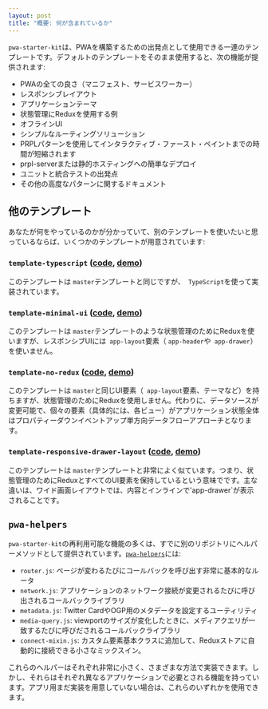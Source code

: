 ```yaml
---
layout: post
title: "概要: 何が含まれているか"
---
```

<!-- original:
The `pwa-starter-kit` is a set of templates you can use as a starting point for building PWAs. Out of the box, the default template gives you the following features:

- All the PWA goodness (manifest, service worker).
- A responsive layout.
- Application theming.
- Example of using Redux for state management.
- Offline UI.
- Simple routing solution.
- Fast time-to-interactive and first-paint using the PRPL pattern.
- Easy deployment to prpl-server or static hosting.
- Unit and integration testing starting points.
- Documentation about other advanced patterns.

## Other templates

If you already know what you're doing and want a different template to start from, we've created several separate templates, with different sets of features:

### `template-typescript` ([code](https://github.com/Polymer/pwa-starter-kit/tree/template-typescript), [demo](https://pwa-starter-kit.appspot.com/))

This template is the same as the `master` template, but implemented using `TypeScript`.

### `template-minimal-ui` ([code](https://github.com/Polymer/pwa-starter-kit/tree/template-minimal-ui), [demo](https://template-minimal-ui-dot-pwa-starter-kit.appspot.com/))

This template uses Redux for state management like the `master` template, but doesn't use any of the `app-layout` elements (`app-header` or `app-drawer`) for the responsive UI.

### `template-no-redux` ([code](https://github.com/Polymer/pwa-starter-kit/tree/template-no-redux), [demo](https://template-no-redux-dot-pwa-starter-kit.appspot.com/))

This template has the same UI elements as the `master` one (`app-layout` elements, theming, etc), but does _not_ use Redux for state management. Instead, it does a properties-down-events-up unidirectional data flow approach, where the data source of truth is mutable, and individual elements (specifically, each view) own parts of the entire application state.

### `template-responsive-drawer-layout` ([code](https://github.com/Polymer/pwa-starter-kit/tree/template-responsive-drawer-layout), [demo](https://template-responsive-drawer-layout-dot-pwa-starter-kit.appspot.com/))

This template is very similar to the `master` template, in the sense that it keeps both Redux for state management, and all of the UI elements. The main difference is that the wide screen layout displays a persistent `app-drawer`, inline with the content.

## `pwa-helpers`
A lot of the reusable functionality of `pwa-starter-kit` has already been pulled out as helper methods, into a separate repo. The [`pwa-helpers`](https://github.com/Polymer/pwa-helpers) repo contains:

- `router.js`: A very basic router that calls a callback any time the location changes.
- `network.js`: Calls a callback whenever the network connectivity of the app changes.
- `metadata.js`: Utility method that sets the Twitter card/open graph metadata for a specific page.
- `media-query.js`: Calls a callback whenever a media-query matches in response to the viewport size changing.
- `connect-mixin.js`: Small mixin that you can add to a Custom Element base class to automatically connect to a Redux store.

Each of these helpers is very small, and can be implemented in many different, bespoke ways. However, they each represent a feature that is often needed across many different applications, so unless you already have a solution planned for your app, you could use one of these.
-->

`pwa-starter-kit`は、PWAを構築するための出発点として使用できる一連のテンプレートです。デフォルトのテンプレートをそのまま使用すると、次の機能が提供されます:

- PWAの全ての良さ（マニフェスト、サービスワーカー）
- レスポンシブレイアウト
- アプリケーションテーマ
- 状態管理にReduxを使用する例
- オフラインUI
- シンプルなルーティングソリューション
- PRPLパターンを使用してインタラクティブ・ファースト・ペイントまでの時間が短縮されます
- prpl-serverまたは静的ホスティングへの簡単なデプロイ
- ユニットと統合テストの出発点
- その他の高度なパターンに関するドキュメント
 
## 他のテンプレート

あなたが何をやっているのかが分かっていて、別のテンプレートを使いたいと思っているならば、いくつかのテンプレートが用意されています:

### `template-typescript` ([code](https://github.com/Polymer/pwa-starter-kit/tree/template-typescript), [demo](https://pwa-starter-kit.appspot.com/))

このテンプレートは `master`テンプレートと同じですが、` TypeScript`を使って実装されています。

### `template-minimal-ui` ([code](https://github.com/Polymer/pwa-starter-kit/tree/template-minimal-ui), [demo](https://template-minimal-ui-dot-pwa-starter-kit.appspot.com/))

このテンプレートは `master`テンプレートのような状態管理のためにReduxを使いますが、レスポンシブUIには` app-layout`要素（ `app-header`や` app-drawer`）を使いません。

### `template-no-redux` ([code](https://github.com/Polymer/pwa-starter-kit/tree/template-no-redux), [demo](https://template-no-redux-dot-pwa-starter-kit.appspot.com/))

このテンプレートは `master`と同じUI要素（` app-layout`要素、テーマなど）を持ちますが、状態管理のためにReduxを使用しません。代わりに、データソースが変更可能で、個々の要素（具体的には、各ビュー）がアプリケーション状態全体はプロパティーダウンイベントアップ単方向データフローアプローチとなります。
### `template-responsive-drawer-layout` ([code](https://github.com/Polymer/pwa-starter-kit/tree/template-responsive-drawer-layout), [demo](https://template-responsive-drawer-layout-dot-pwa-starter-kit.appspot.com/))

このテンプレートは `master`テンプレートと非常によく似ています。つまり、状態管理のためにReduxとすべてのUI要素を保持しているという意味でです。主な違いは、ワイド画面レイアウトでは、内容とインラインで'app-drawer`が表示されることです。

## `pwa-helpers`

`pwa-starter-kit`の再利用可能な機能の多くは、すでに別のリポジトリにヘルパーメソッドとして提供されています。[`pwa-helpers`](https://github.com/Polymer/pwa-helpers)には:

- `router.js`: ページが変わるたびにコールバックを呼び出す非常に基本的なルータ
- `network.js`: アプリケーションのネットワーク接続が変更されるたびに呼び出されるコールバックライブラリ
- `metadata.js`: Twitter CardやOGP用のメタデータを設定するユーティリティ
- `media-query.js`: viewportのサイズが変化したときに、メディアクエリが一致するたびに呼びだされるコールバックライブラリ
- `connect-mixin.js`: カスタム要素基本クラスに追加して、Reduxストアに自動的に接続できる小さなミックスイン。

これらのヘルパーはそれぞれ非常に小さく、さまざまな方法で実装できます。しかし、それらはそれぞれ異なるアプリケーションで必要とされる機能を持っています。アプリ用まだ実装を用意していない場合は、これらのいずれかを使用できます。
